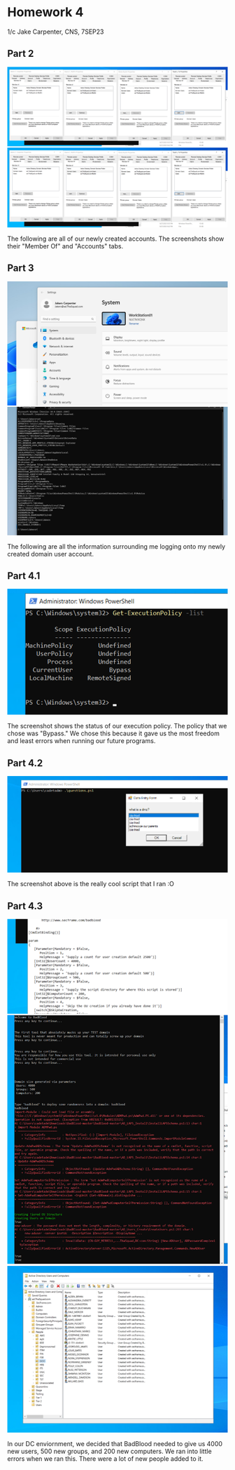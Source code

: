 # Homework 4
1/c Jake Carpenter, CNS, 7SEP23

## Part 2
![Screenshot 1](hw4_part2_1.png)
![Screenshot 1](hw4_part2_1.png)

The following are all of our newly created accounts. The screenshots show their "Member Of" and "Accounts" tabs.

## Part 3
![Screenshot 1](hw4_part3_1.png)
![Screenshot 1](hw4_part3_2.png)

The following are all the information surrounding me logging onto my newly created domain user account.

## Part 4.1
![Screenshot 1](hw4_part4.1.png)

The screenshot shows the status of our execution policy. The policy that we chose was "Bypass." We chose this because it gave us the most freedom and least errors when running our future programs. 

## Part 4.2
![Screenshot 1](hw4_part4.2.png)

The screenshot above is the really cool script that I ran :O

## Part 4.3
![Screenshot 1](hw4_part4.3_1.png)
![Screenshot 1](hw4_part4.3_2.png)
![Screenshot 1](hw4_part4.3_3.png)

In our DC enviornment, we decided that BadBlood needed to give us 4000 new users, 500 new groups, and 200 new computers. We ran into little errors when we ran this. There were a lot of new people added to it.






